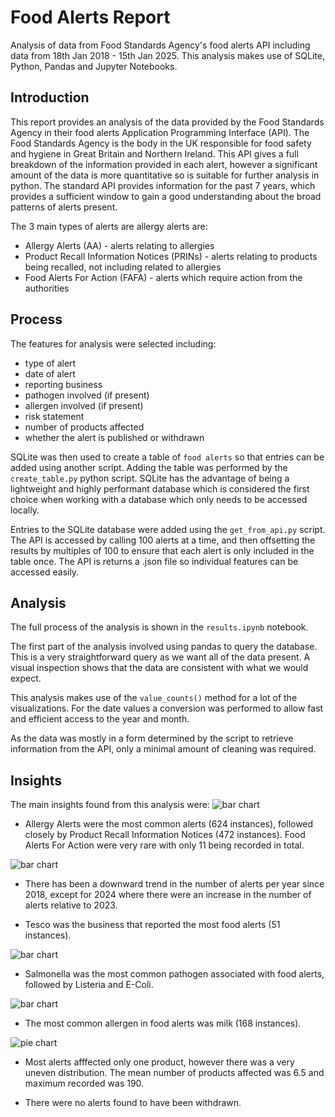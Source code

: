 # Food Alerts Report
Analysis of data from Food Standards Agency's food alerts API including data from 18th Jan 2018 - 15th Jan 2025. This analysis makes use of SQLite, Python, Pandas and Jupyter Notebooks.

## Introduction
This report provides an analysis of the data provided by the Food Standards Agency in their food alerts Application Programming Interface (API). The Food Standards Agency is the body in the UK responsible for food safety and hygiene in Great Britain and Northern Ireland. This API gives a full breakdown of the information provided in each alert, however a significant amount of the data is more quantitative so is suitable for further analysis in python. The standard API provides information for the past 7 years, which provides a sufficient window to gain a good understanding about the broad patterns of alerts present.

The 3 main types of alerts are allergy alerts are:
* Allergy Alerts (AA) - alerts relating to allergies
* Product Recall Information Notices (PRINs) - alerts relating to products being recalled, not including related to allergies
* Food Alerts For Action (FAFA) - alerts which require action from the authorities

## Process
The features for analysis were selected including:
* type of alert
* date of alert
* reporting business
* pathogen involved (if present)
* allergen involved (if present)
* risk statement
* number of products affected
* whether the alert is published or withdrawn

SQLite was then used to create a table of ```food alerts``` so that entries can be added using another script. Adding the table was performed by the ```create_table.py``` python script. SQLite has the advantage of being a lightweight and highly performant database which is considered the first choice when working with a database which only needs to be accessed locally.

Entries to the SQLite database were added using the ```get_from_api.py``` script. The API is accessed by calling 100 alerts at a time, and then offsetting the results by multiples of 100 to ensure that each alert is only included in the table once. The API is returns a .json file so individual features can be accessed easily.

## Analysis
The full process of the analysis is shown in the ```results.ipynb``` notebook.

The first part of the analysis involved using pandas to query the database. This is a very straightforward query as we want all of the data present. A visual inspection shows that the data are consistent with what we would expect.

This analysis makes use of the ```value_counts()``` method for a lot of the visualizations. For the date values a conversion was performed to allow fast and efficient access to the year and month.

As the data was mostly in a form determined by the script to retrieve information from the API, only a minimal amount of cleaning was required.

## Insights
The main insights found from this analysis were:
![bar chart](graphs/by_type_bar.png)
* Allergy Alerts were the most common alerts (624 instances), followed closely by Product Recall Information Notices (472 instances). Food Alerts For Action were very rare with only 11 being recorded in total.

![bar chart](graphs/by_year_bar.png)
* There has been a downward trend in the number of alerts per year since 2018, except for 2024 where there were an increase in the number of alerts relative to 2023.

* Tesco was the business that reported the most food alerts (51 instances).

![bar chart](graphs/pathogen_bar.png)
* Salmonella was the most common pathogen associated with food alerts, followed by Listeria and E-Coli.

![bar chart](graphs/allergen_bar.png)
* The most common allergen in food alerts was milk (168 instances).

![pie chart](graphs/number_of_products_pie.png)
* Most alerts afffected only one product, however there was a very uneven distribution. The mean number of products affected was 6.5 and maximum recorded was 190.

* There were no alerts found to have been withdrawn.